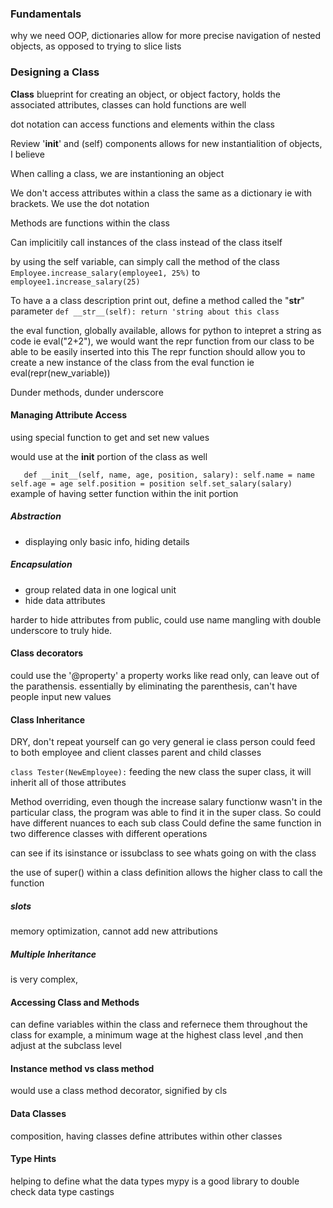 ### Fundamentals

why we need OOP, dictionaries allow for more precise navigation of nested objects, as opposed to trying to slice lists 

### Designing a Class

**Class** blueprint for creating an object, or object factory, holds the associated attributes, 
classes can hold functions are well 

dot notation can access functions and elements within the class

Review '__init__' and (self) components
allows for new instantialition of objects, I believe

When calling a class, we are instantioning an object

We don't access attributes within a class the same as a dictionary ie with brackets.
We use the dot notation

Methods are functions within the class

Can implicitily call instances of the class instead of the class itself

by using the self variable, can simply call the method of the class 
`Employee.increase_salary(employee1, 25%)` to `employee1.increase_salary(25)`

To have a a class description print out, define a method called the "__str__" parameter 
`def __str__(self):
    return 'string about this class`

the eval function, globally available, allows for python to intepret a string as code
ie eval("2+2"), we would want the repr function from our class to be able to be easily inserted into this
The repr function should allow you to create a new instance of the class from the eval function
ie eval(repr(new_variable))


Dunder methods, dunder underscore 

#### Managing Attribute Access
using special function to get and set new values 

would use at the __init__ portion of the class as well 

`    def __init__(self, name, age, position, salary):
        self.name = name
        self.age = age
        self.position = position
        self.set_salary(salary) `
example of having setter function within the init portion 


##### Abstraction
- displaying only basic info, hiding details 

##### Encapsulation
- group related data in one logical unit 
- hide data attributes 

harder to hide attributes from public, could use name mangling with double underscore to truly hide.

#### Class decorators
could use the '@property' 
a property works like read only, can leave out of the parathensis. 
essentially by eliminating the parenthesis, can't have people input new values 


#### Class Inheritance
DRY, don't repeat yourself 
can go very general ie class person could feed to both employee and client classes
parent and child classes 

`class Tester(NewEmployee):` feeding the new class the super class, it will inherit all of those attributes 

Method overriding, even though the increase salary functionw wasn't in the particular class, the program was able to find it in the super class. So could have different nuances to each sub class
Could define the same function in two difference classes with different operations 

can see if its isinstance or issubclass to see whats going on with the class

the use of super() within a class definition allows the higher class to call the function 

##### slots
memory optimization, cannot add new attributions 

##### Multiple Inheritance
is very complex, 

#### Accessing Class and Methods
can define variables within the class and refernece them throughout the class
for example, a minimum wage at the highest class level ,and then adjust at the subclass level

#### Instance method vs class method 
would use a class method decorator, signified by cls

#### Data Classes 
composition, having classes define attributes within other classes 

#### Type Hints
helping to define what the data types
mypy is a good library to double check data type castings
